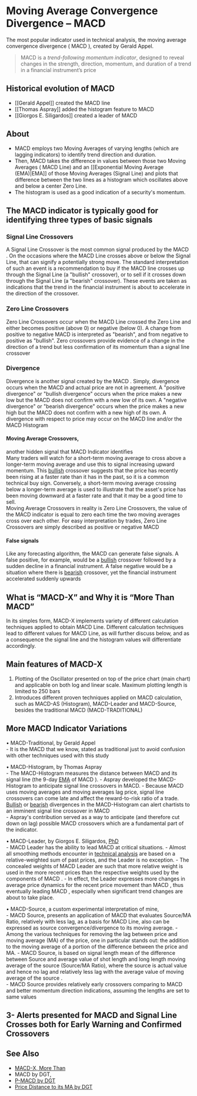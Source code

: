 ---
---

# Moving Average Convergence Divergence – MACD  

The most popular indicator used in technical analysis, the moving average convergence divergence ( MACD ), created by Gerald Appel. 

> MACD is a *trend-following momentum indicator*, designed to reveal changes in the strength, direction, momentum, and duration of a trend in a financial instrument’s price  
  
## Historical evolution of MACD 
- [[Gerald Appel]] created the MACD line
- [[Thomas Aspray]] added the histogram feature to MACD  
- [[Giorgos E. Siligardos]] created a leader of MACD  

## About
- MACD employs two Moving Averages of varying lengths (which are lagging indicators) to identify trend direction and duration. 
- Then, MACD takes the difference in values between those two Moving Averages ( MACD Line) and an [[Exponential Moving Average (EMA)|EMA]] of those Moving Averages (Signal Line) and plots that difference between the two lines as a histogram which oscillates above and below a center Zero Line. 
- The histogram is used as a good indication of a security's momentum.  
  
## The MACD indicator is typically good for identifying three types of basic signals
  
### **Signal Line Crossovers**  
A Signal Line Crossover is the most common signal produced by the MACD . On the occasions where the MACD Line crosses above or below the Signal Line, that can signify a potentially strong move. The standard interpretation of such an event is a recommendation to buy if the MACD line crosses up through the Signal Line (a "bullish" crossover), or to sell if it crosses down through the Signal Line (a "bearish" crossover). These events are taken as indications that the trend in the financial instrument is about to accelerate in the direction of the crossover.  
  
### **Zero Line Crossovers**  
Zero Line Crossovers occur when the MACD Line crossed the Zero Line and either becomes positive (above 0) or negative (below 0). A change from positive to negative MACD is interpreted as "bearish", and from negative to positive as "bullish". Zero crossovers provide evidence of a change in the direction of a trend but less confirmation of its momentum than a signal line crossover  
  
 ### **Divergence**  
Divergence is another signal created by the MACD . Simply, divergence occurs when the MACD and actual price are not in agreement. A "positive divergence" or "bullish divergence" occurs when the price makes a new low but the MACD does not confirm with a new low of its own. A "negative divergence" or "bearish divergence" occurs when the price makes a new high but the MACD does not confirm with a new high of its own. A divergence with respect to price may occur on the MACD line and/or the MACD Histogram  
  
#### **Moving Average Crossovers**, 
another hidden signal that MACD Indicator identifies  
Many traders will watch for a short-term moving average to cross above a longer-term moving average and use this to signal increasing upward momentum. This [bullish](https://www.tradingview.com/scripts/bullish/) crossover suggests that the price has recently been rising at a faster rate than it has in the past, so it is a common technical buy sign. Conversely, a short-term moving average crossing below a longer-term average is used to illustrate that the asset's price has been moving downward at a faster rate and that it may be a good time to sell.  
Moving Average Crossovers in reality is Zero Line Crossovers, the value of the MACD indicator is equal to zero each time the two moving averages cross over each other. For easy interpretation by trades, Zero Line Crossovers are simply described as positive or negative MACD  
  
#### **False signals**  
Like any forecasting algorithm, the MACD can generate false signals. A false positive, for example, would be a [bullish](https://www.tradingview.com/scripts/bullish/) crossover followed by a sudden decline in a financial instrument. A false negative would be a situation where there is [bearish](https://www.tradingview.com/scripts/bearish/) crossover, yet the financial instrument accelerated suddenly upwards  
  
  
## What is “MACD-X” and Why it is “More Than MACD”  
In its simples form, MACD-X implements variety of different calculation techniques applied to obtain MACD Line. Different calculation techniques lead to different values for MACD Line, as will further discuss below, and as a consequence the signal line and the histogram values will differentiate accordingly.  
  
## Main features of MACD-X 
1. Plotting of the Oscillator presented on top of the price chart (main chart) and applicable on both log and linear scale. Maximum plotting length is limited to 250 bars  
2. Introduces different proven techniques applied on MACD calculation, such as MACD-AS (Histogram), MACD-Leader and MACD-Source, besides the traditional MACD (MACD-TRADITIONAL)  

## More MACD Indicator Variations 
• MACD-Traditional, by Gerald Appel  
	- It is the MACD that we know, stated as traditional just to avoid confusion with other techniques used with this study  
  
• MACD-Histogram, by Thomas Aspray  
	  - The MACD-Histogram measures the distance between MACD and its signal line (the 9-day [EMA](https://www.tradingview.com/scripts/ema/) of MACD ). 
	  - Aspray developed the MACD-Histogram to anticipate signal line crossovers in MACD. 
	  - Because MACD uses moving averages and moving averages lag price, signal line crossovers can come late and affect the reward-to-risk ratio of a trade. [Bullish](https://www.tradingview.com/scripts/bullish/) or [bearish](https://www.tradingview.com/scripts/bearish/) divergences in the MACD-Histogram can alert chartists to an imminent signal line crossover in MACD  
	  - Aspray's contribution served as a way to anticipate (and therefore cut down on lag) possible MACD crossovers which are a fundamental part of the indicator.  
  
• MACD-Leader, by Giorgos E. Siligardos, [PhD](https://www.tradingview.com/symbols/NYSE-PHD/)  
	  - MACD Leader has the ability to lead MACD at critical situations. 
	  - Almost all smoothing methods encounter in [technical analysis](https://www.tradingview.com/scripts/technicalanalysis/) are based on a relative-weighted sum of past prices, and the Leader is no exception. 
	  - The concealed weights of MACD Leader are such that more relative weight is used in the more recent prices than the respective weights used by the components of MACD . 
	  - In effect, the Leader expresses more changes in average price dynamics for the recent price movement than MACD , thus eventually leading MACD , especially when significant trend changes are about to take place.  
  
• MACD-Source, a custom experimental interpretation of mine,  
	  - MACD Source, presents an application of MACD that evaluates Source/MA Ratio, relatively with less lag, as a basis for MACD Line, also can be expressed as source convergence/divergence to its moving average. 
	  - Among the various techniques for removing the lag between price and moving average (MA) of the price, one in particular stands out: the addition to the moving average of a portion of the difference between the price and MA. 
	  - MACD Source, is based on signal length mean of the difference between Source and average value of shot length and long length moving average of the source (Source/MA Ratio), where the source is actual value and hence no lag and relatively less lag with the average value of moving average of the source .  
	  - MACD Source provides relatively early crossovers comparing to MACD and better momentum direction indications, assuming the lengths are set to same values  
  
## 3- Alerts presented for MACD and Signal Line Crosses both for Early Warning and Confirmed Crossovers  
  
  
## See Also  

- [MACD-X, More Than](https://www.tradingview.com/script/Gq9I627Q-MACD-X-More-Than-MACD-by-DGT/) 
- MACD by DGT, 
- [P-MACD by DGT](https://www.tradingview.com/script/ZG82h6Wi-P-MACD-by-DGT/) 
- [Price Distance to its MA by DGT](https://www.tradingview.com/script/QzjN5jCL-Price-Distance-to-its-MA-by-DGT/)